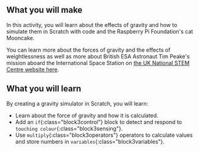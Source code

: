 ## What you will make
In this activity, you will learn about the effects of gravity and how to simulate them in Scratch with code and the Raspberry Pi Foundation's cat Mooncake. 

You can learn more about the forces of gravity and the effects of weightlessness as well as more about British ESA Astronaut Tim Peake's mission aboard the International Space Station on [the UK National STEM Centre website here](http://www.nationalstemcentre.org.uk/timpeake).

## What you will learn
By creating a gravity simulator in Scratch, you will learn:

- Learn about the force of gravity and how it is calculated.
- Add an `if`{:class="block3control"} block to detect and respond to `touching colour`{:class="block3sensing"}.
- Use `multiply`{:class="block3operators"} operators to calculate values and store numbers in `variables`{:class="block3variables"}.

